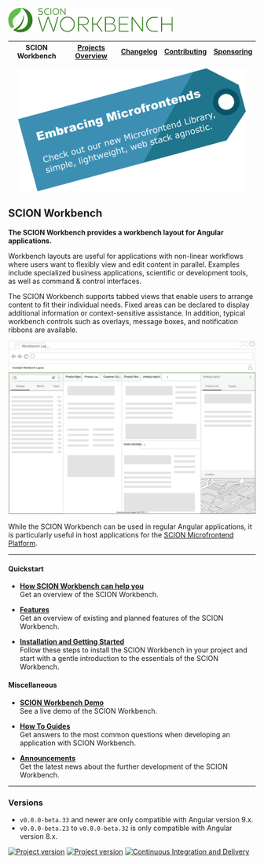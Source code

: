 <a href="/README.md"><img src="/resources/branding/scion-workbench-banner.svg" height="50" alt="SCION Workbench"></a>

| SCION Workbench | [Projects Overview][menu-projects-overview] | [Changelog][menu-changelog] | [Contributing][menu-contributing] | [Sponsoring][menu-sponsoring] |  
| --- | --- | --- | --- | --- |

<p align="center">
  <a href="https://github.com/SchweizerischeBundesbahnen/scion-microfrontend-platform/blob/master/README.md">
      <img src="/docs/site/images/microfrontend-platform-promotion.svg" alt="Microfrontend Platform Promotion" height="250">
  </a>
</p>

## SCION Workbench

**The SCION Workbench provides a workbench layout for Angular applications.**

Workbench layouts are useful for applications with non-linear workflows where users want to flexibly view and edit content in parallel. Examples include specialized business applications, scientific or development tools, as well as command & control interfaces.

The SCION Workbench supports tabbed views that enable users to arrange content to fit their individual needs. Fixed areas can be declared to display additional information or context-sensitive assistance. In addition, typical workbench controls such as overlays, message boxes, and notification ribbons are available.


[<img src="/docs/site/images/workbench-layout.svg">](https://github.com/SchweizerischeBundesbahnen/scion-workbench/raw/master/docs/site/images/workbench-layout.svg)

While the SCION Workbench can be used in regular Angular applications, it is particularly useful in host applications for the [SCION Microfrontend Platform][link-scion-microfrontend-platform].

***

#### Quickstart

- [**How SCION Workbench can help you**][link-about]\
  Get an overview of the SCION Workbench.

- [**Features**][link-features]\
  Get an overview of existing and planned features of the SCION Workbench.
 
- [**Installation and Getting Started**][link-getting-started]\
  Follow these steps to install the SCION Workbench in your project and start with a gentle introduction to the essentials of the SCION Workbench.

#### Miscellaneous  

- [**SCION Workbench Demo**][link-demo]\
  See a live demo of the SCION Workbench.
  
- [**How To Guides**][link-howto]\
  Get answers to the most common questions when developing an application with SCION Workbench.
  
- [**Announcements**][link-announcements]\
  Get the latest news about the further development of the SCION Workbench.

***

### Versions
- `v0.0.0-beta.33` and newer are only compatible with Angular version 9.x.
- `v0.0.0-beta.23` to `v0.0.0-beta.32` is only compatible with Angular version 8.x.

[![Project version](https://img.shields.io/npm/v/@scion/workbench.svg)][link-download]
[![Project version](https://img.shields.io/npm/v/@scion/workbench/next.svg)][link-download]
[![Continuous Integration and Delivery][link-github-actions-workflow:status]][link-github-actions-workflow]


[link-download]: https://www.npmjs.com/package/@scion/workbench
[link-github-actions-workflow]: https://github.com/SchweizerischeBundesbahnen/scion-workbench/actions
[link-github-actions-workflow:status]: https://github.com/SchweizerischeBundesbahnen/scion-workbench/workflows/Continuous%20Integration%20and%20Delivery/badge.svg?branch=master&event=push

[link-scion-microfrontend-platform]: https://github.com/SchweizerischeBundesbahnen/scion-microfrontend-platform/blob/master/README.md
[link-about]: /docs/site/about.md
[link-getting-started]: /docs/site/getting-started.md
[link-howto]: /docs/site/howto/how-to.md
[link-demo]: https://schweizerischebundesbahnen.github.io/scion-workbench-demo/#/(view.24:person/64//view.22:person/32//view.5:person/79//view.3:person/15//view.2:person/38//view.1:person/66//activity:person-list)?viewgrid=eyJpZCI6MSwic2FzaDEiOlsidmlld3BhcnQuMSIsInZpZXcuMSIsInZpZXcuMiIsInZpZXcuMSJdLCJzYXNoMiI6eyJpZCI6Miwic2FzaDEiOlsidmlld3BhcnQuMiIsInZpZXcuMyIsInZpZXcuMyJdLCJzYXNoMiI6eyJpZCI6Mywic2FzaDEiOlsidmlld3BhcnQuNCIsInZpZXcuMjQiLCJ2aWV3LjI0Il0sInNhc2gyIjpbInZpZXdwYXJ0LjMiLCJ2aWV3LjIyIiwidmlldy41Iiwidmlldy4yMiJdLCJzcGxpdHRlciI6MC41MTk0Mzg0NDQ5MjQ0MDY2LCJoc3BsaXQiOmZhbHNlfSwic3BsaXR0ZXIiOjAuNTU5NDI0MzI2ODMzNzk3NSwiaHNwbGl0Ijp0cnVlfSwic3BsaXR0ZXIiOjAuMzIyNjI3NzM3MjI2Mjc3MywiaHNwbGl0IjpmYWxzZX0%3D
[link-features]: /docs/site/features.md
[link-announcements]: /docs/site/announcements.md

[menu-home]: /README.md
[menu-projects-overview]: /docs/site/projects-overview.md
[menu-changelog]: /docs/site/changelog/changelog.md
[menu-contributing]: /CONTRIBUTING.md
[menu-sponsoring]: /docs/site/sponsoring.md


